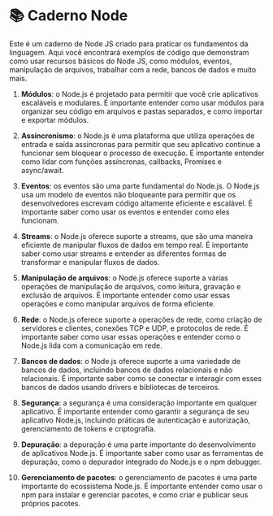 # 📚 Caderno Node

Este é um caderno de Node JS criado para praticar os fundamentos da 
linguagem. Aqui você encontrará exemplos de código que demonstram como 
usar recursos básicos do Node JS, como módulos, eventos, manipulação de 
arquivos, trabalhar com a rede, bancos de dados e muito mais.

1. **Módulos**: o Node.js é projetado para permitir que você crie aplicativos escaláveis e modulares. É importante entender como usar módulos para organizar seu código em arquivos e pastas separados, e como importar e exportar módulos.

2. **Assincronismo**: o Node.js é uma plataforma que utiliza operações de entrada e saída assíncronas para permitir que seu aplicativo continue a funcionar sem bloquear o processo de execução. É importante entender como lidar com funções assíncronas, callbacks, Promises e async/await.

3. **Eventos**: os eventos são uma parte fundamental do Node.js. O Node.js usa um modelo de eventos não bloqueante para permitir que os desenvolvedores escrevam código altamente eficiente e escalável. É importante saber como usar os eventos e entender como eles funcionam.

4. **Streams**: o Node.js oferece suporte a streams, que são uma maneira eficiente de manipular fluxos de dados em tempo real. É importante saber como usar streams e entender as diferentes formas de transformar e manipular fluxos de dados.

5. **Manipulação de arquivos**: o Node.js oferece suporte a várias operações de manipulação de arquivos, como leitura, gravação e exclusão de arquivos. É importante entender como usar essas operações e como manipular arquivos de forma eficiente.

6. **Rede**: o Node.js oferece suporte a operações de rede, como criação de servidores e clientes, conexões TCP e UDP, e protocolos de rede. É importante saber como usar essas operações e entender como o Node.js lida com a comunicação em rede.

7. **Bancos de dados**: o Node.js oferece suporte a uma variedade de bancos de dados, incluindo bancos de dados relacionais e não relacionais. É importante saber como se conectar e interagir com esses bancos de dados usando drivers e bibliotecas de terceiros.

8. **Segurança**: a segurança é uma consideração importante em qualquer aplicativo. É importante entender como garantir a segurança de seu aplicativo Node.js, incluindo práticas de autenticação e autorização, gerenciamento de tokens e criptografia.

9. **Depuração**: a depuração é uma parte importante do desenvolvimento de aplicativos Node.js. É importante saber como usar as ferramentas de depuração, como o depurador integrado do Node.js e o npm debugger.

10. **Gerenciamento de pacotes**: o gerenciamento de pacotes é uma parte importante do ecossistema Node.js. É importante entender como usar o npm para instalar e gerenciar pacotes, e como criar e publicar seus próprios pacotes.
